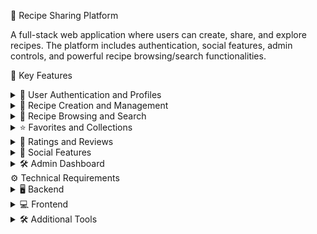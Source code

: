 🍲 Recipe Sharing Platform

A full-stack web application where users can create, share, and explore recipes. The platform includes authentication, social features, admin controls, and powerful recipe browsing/search functionalities.

🚀 Key Features
<details> <summary>🔐 User Authentication and Profiles</summary>

User Registration & Login: Secure sign-up and login system.

Profile Management: Manage personal information and view contributed & favorite recipes.

</details> <details> <summary>📖 Recipe Creation and Management</summary>

Recipe Submission: Add recipes with ingredients, instructions, cooking time, and servings.

Edit/Delete Recipes: Full control over your own submissions.

</details> <details> <summary>🔎 Recipe Browsing and Search</summary>

Browse Recipes: Explore all recipes on the platform.

Advanced Search: Search by keywords, ingredients, or categories.

Filters: Filter by dietary preference (vegetarian, vegan, gluten-free), difficulty, or prep time.

</details> <details> <summary>⭐ Favorites and Collections</summary>

Save Favorites: Bookmark recipes for later.

Custom Collections: Organize favorites into groups (e.g., Desserts, Weeknight Dinners).

</details> <details> <summary>📝 Ratings and Reviews</summary>

Rate Recipes: Give star ratings after trying a recipe.

Leave Reviews: Share feedback, comments, or cooking tips.

</details> <details> <summary>👥 Social Features</summary>

Follow Users: Stay updated with others’ recipes & favorites.

Activity Feed: See new recipes, ratings, and reviews from followed users.

</details> <details> <summary>🛠️ Admin Dashboard</summary>

User Management: Approve, ban, or manage accounts.

Recipe Management: Remove inappropriate or flagged content.

</details>
⚙️ Technical Requirements

<details> <summary>🖥️ Backend</summary>

Framework: Node.js with Express

Database: PostgreSQL

Authentication: JWT (JSON Web Tokens)

Search: Full-text search implementation

Storage: Cloud storage for images (AWS S3)

</details> <details> <summary>💻 Frontend</summary>

React.js (preferred) or Vanilla HTML/CSS/JavaScript

</details> <details> <summary>🛠️ Additional Tools</summary>

Version Control: Git + GitHub

Deployment: AWS

</details>
